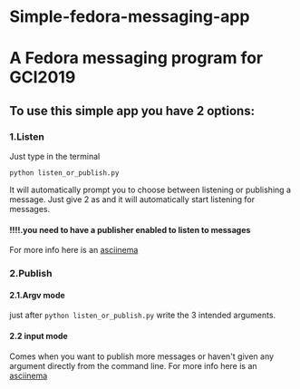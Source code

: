 # Simple-fedora-messaging-app
# A Fedora messaging program for GCI2019

## To use this simple app you have 2 options:
### 1.Listen
Just type in the terminal
```
python listen_or_publish.py
```
It will automatically prompt you to choose between listening or publishing a message.
Just give 2 as  and it will automatically start listening for messages.
#### !!!!.you need to have a publisher enabled to listen to messages
For more info here is an [asciinema](https://asciinema.org/a/R9a3uQnLyY5BEubgn8vPZQqzH)

### 2.Publish

#### 2.1.Argv mode
just after `python listen_or_publish.py` write the 3 intended arguments.
#### 2.2 input mode
Comes when you want to publish more messages or haven't given any argument directly from the command line.
For more info here is an [asciinema](https://asciinema.org/a/7Mk89V2SIhpMBtg9WVgfqqwlV)
